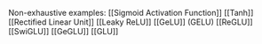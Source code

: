 
 Non-exhaustive examples:
 [[Sigmoid Activation Function]]
[[Tanh]]
[[Rectified Linear Unit]]
[[Leaky ReLU]]
[[GeLU]] (GELU)
[[ReGLU]]
[[SwiGLU]]
[[GeGLU]]
[[GLU]]